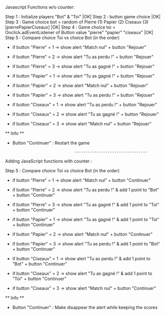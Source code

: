 Javascript Functions w/o counter: 

Step 1 : Initialize players "Bot" & "Toi" |OK|
Step 2 :  button game choice |OK|
Step 3 : Game choice bot = random of Pierre (1) Papier (2) Ciseaux (3) [pierrePapierCiseaux] |OK|
Step 4 : Game choice toi = Onclick.adEventListener of Button value "pierre" "papier" "ciseaux" |OK|
Step 5 : Compare choice Toi vs choice Bot (in the order)
 - if button "Pierre" = 1 -> show alert "Match nul" + button "Rejouer"
 - if button "Pierre" = 2 -> show alert "Tu as perdu !" + button "Rejouer"
 - if button "Pierre" = 3 -> show alert "Tu as gagné !" + button "Rejouer"

 - if button "Papier" = 1 -> show alert "Tu as gagné !" + button "Rejouer"
 - if button "Papier" = 2 -> show alert "Match nul" + button "Rejouer"
 - if button "Papier" = 3 -> show alert "Tu as perdu !" + button "Rejouer"

 - if button "Ciseaux" = 1 -> show alert "Tu as perdu !" + button "Rejouer"
 - if button "Ciseaux" = 2 -> show alert "Tu as gagné !" + button "Rejouer"
 - if button "Ciseaux" = 3 -> show alert "Match nul" + button "Rejouer"

 ** Info **
 * Button "Continuer" : Restart the game

                                   ---------------------------------

Adding JavaScript functions with counter : 

Step 5 : Compare choice Toi vs choice Bot (in the order)
 - if button "Pierre" = 1 -> show alert "Match nul" + button "Continuer"
 - if button "Pierre" = 2 -> show alert "Tu as perdu !" & add 1 point to "Bot" + button "Continuer"
 - if button "Pierre" = 3 -> show alert "Tu as gagné !" & add 1 point to "Toi" + button "Continuer"

 - if button "Papier" = 1 -> show alert "Tu as gagné !" & add 1 point to "Toi" + button "Continuer"
 - if button "Papier" = 2 -> show alert "Match nul" + button "Continuer"
 - if button "Papier" = 3 -> show alert "Tu as perdu !" & add 1 point to "Bot" + button "Continuer"

 - if button "Ciseaux" = 1 -> show alert "Tu as perdu !" & add 1 point to "Bot" + button "Continuer"
 - if button "Ciseaux" = 2 -> show alert "Tu as gagné !" & add 1 point to "Toi" + button "Continuer"
 - if button "Ciseaux" = 3 -> show alert "Match nul" + button "Continuer"

** Info **
 * Button "Continuer" : Make disappear the alert while keeping the scores

